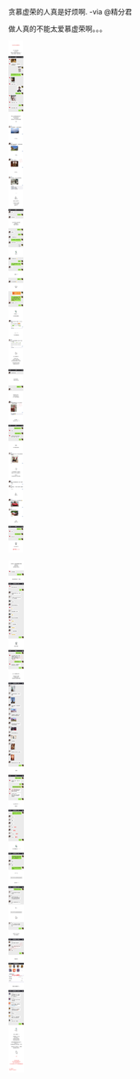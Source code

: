 贪慕虚荣的人真是好烦啊. -via @精分君

做人真的不能太爱慕虚荣啊。。。

![ce80010e61f34556a1edbb08c2b20e0f.png](https://raw.githubusercontent.com/wxlzmt/cdn1/master/ext/qw/groups/10003/ce80010e61f34556a1edbb08c2b20e0f.png)

![950e1e414f0e4b63a4ef443168cf5be7.png](https://raw.githubusercontent.com/wxlzmt/cdn1/master/ext/qw/groups/10003/950e1e414f0e4b63a4ef443168cf5be7.png)
